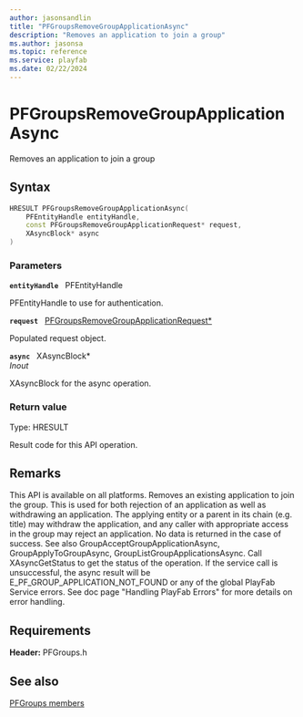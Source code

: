 ```yaml
---
author: jasonsandlin
title: "PFGroupsRemoveGroupApplicationAsync"
description: "Removes an application to join a group"
ms.author: jasonsa
ms.topic: reference
ms.service: playfab
ms.date: 02/22/2024
---
```


# PFGroupsRemoveGroupApplicationAsync  

Removes an application to join a group  

## Syntax  
  
```cpp
HRESULT PFGroupsRemoveGroupApplicationAsync(  
    PFEntityHandle entityHandle,  
    const PFGroupsRemoveGroupApplicationRequest* request,  
    XAsyncBlock* async  
)  
```  
  
### Parameters  
  
**`entityHandle`** &nbsp; PFEntityHandle  
  
PFEntityHandle to use for authentication.  
  
**`request`** &nbsp; [PFGroupsRemoveGroupApplicationRequest*](../../pfgroupstypes/structs/pfgroupsremovegroupapplicationrequest.md)  
  
Populated request object.  
  
**`async`** &nbsp; XAsyncBlock*  
*_Inout_*  
  
XAsyncBlock for the async operation.  
  
  
### Return value
Type: HRESULT
  
Result code for this API operation.
  
## Remarks  
  
This API is available on all platforms. Removes an existing application to join the group. This is used for both rejection of an application as well as withdrawing an application. The applying entity or a parent in its chain (e.g. title) may withdraw the application, and any caller with appropriate access in the group may reject an application. No data is returned in the case of success. See also GroupAcceptGroupApplicationAsync, GroupApplyToGroupAsync, GroupListGroupApplicationsAsync. Call XAsyncGetStatus to get the status of the operation. If the service call is unsuccessful, the async result will be E_PF_GROUP_APPLICATION_NOT_FOUND or any of the global PlayFab Service errors. See doc page "Handling PlayFab Errors" for more details on error handling.
  
## Requirements  
  
**Header:** PFGroups.h
  
## See also  
[PFGroups members](../pfgroups_members.md)  

  
  
